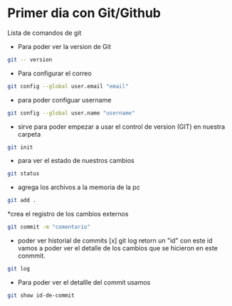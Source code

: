 # Primer dia con Git/Github
Lista de comandos de git 
* Para poder ver la version de Git
```bash
git -- version
```

* Para configurar el correo 

```bash
git config --global user.email "email"
```
* para poder configuar username

```bash
git config --global user.name "username"
```
* sirve para poder empezar a usar el control de version (GIT) en nuestra carpeta
```bash
git init
```
* para ver el estado de nuestros cambios
```bash
git status
```
* agrega los archivos a la memoria de la pc
```bash
git add . 
```
*crea el registro de los cambios externos
```bash
git commit -m "comentario"
```
* poder ver historial de commits
[x] git log retorn un "id" con este id vamos a poder ver el detalle de los cambios que se hicieron en este conmmit.
```bash
git log
```
* Para poder ver el detallle del commit usamos
```bash
git show id-de-commit





